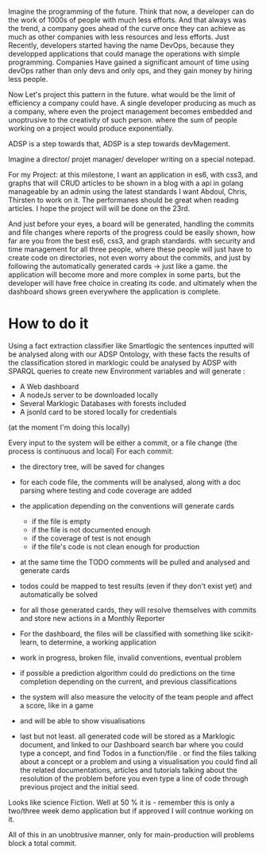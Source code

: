 Imagine the programming of the future.
Think that now, a developer can do the work of 1000s of people with much less efforts.
And that always was the trend, a company goes ahead of the curve once they can achieve as much as other companies with
less resources and less efforts.
Just Recently, developers started having the name DevOps, because they developped applications that could manage the operations with simple programming.
Companies Have gained a significant amount of time using devOps rather than only devs and only ops, and they gain money by hiring less people.

Now Let's project this pattern in the future. what would be the limit of efficiency a company could have.
A single developer producing as much as a company, where even the project management becomes embedded and unoptrusive to the creativity of such person.
where the sum of people working on a project would produce exponentially.

ADSP is a step towards that,
ADSP is a step towards devMagement.

Imagine a director/ projet manager/ developer writing on a special notepad.

For my Project: at this milestone, 
I want an application in es6, with css3, and graphs
that will CRUD articles to be shown in a blog with a api in golang manageable by an admin
using the latest standards
I want Abdoul, Chris, Thirsten to work on it.
The performanes should be great when reading articles.
I hope the project will will be done on the 23rd.

And just before your eyes, a board will be generated, handling the commits and file changes
where reports of the progress could be easily shown, how far are you from the best es6, css3, and graph standards.
with security and time management for all three people, where these people will just have to create code on directories,
not even worry about the commits, and just by following the automatically generated cards -> just like a game.
the application will become more and more complex in some parts, but the developer will have free choice in creating its code.
and ultimately when the dashboard shows green everywhere the application is complete.


How to do it
=============

Using a fact extraction classifier like Smartlogic 
the sentences inputted will be analysed along with our ADSP Ontology, 
with these facts
the results of the classification stored in marklogic could be analysed by ADSP with SPARQL queries to create new Environment variables and will generate :
- A Web dashboard
- A nodeJs server to be downloaded locally
- Several Marklogic Databases with forests included
- A jsonld card to be stored locally for credentials

(at the moment I'm doing this locally)

Every input to the system will be either a commit, or a file change (the process is continuous and local)
For each commit:
- the directory tree, will be saved for changes
- for each code file, the comments will be analysed, along with a doc parsing where testing and code coverage are added
- the application depending on the conventions will generate cards
    - if the file is empty
    - if the file is not documented enough
    - if the coverage of test is not enough
    - if the file's code is not clean enough for production
- at the same time the TODO comments will be pulled and analysed and generate cards
- todos could be mapped to test results (even if they don't exist yet) and automatically be solved
- for all those generated cards, they will resolve themselves with commits and store new actions in a Monthly Reporter

- For the dashboard, the files will be classified with something like scikit-learn, to determine, a working application
- work in progress, broken file, invalid conventions, eventual problem
- if possible a prediction algorithm could do predictions on the time completion depending on the current, and previous classifications
- the system will also measure the velocity of the team people and affect a score, like in a game
- and will be able to show visualisations
- last but not least. all generated code will be stored as a Marklogic document, and linked to our Dashboard search bar
where you could type a concept, and find Todos in a function/file . or find the files talking about a concept or a problem
and using a visualisation you could find all the related documentations, articles and tutorials talking about the resolution of the problem before you even type a line of code
through previous project and the initial seed.

Looks like science Fiction.
Well at 50 % it is - remember this is only a two/three week demo application but if approved I will contnue working on it.




All of this in an unobtrusive manner, only for main-production will problems block a total commit.
